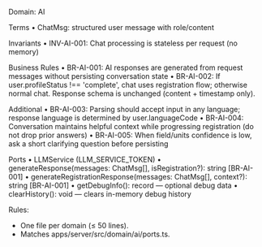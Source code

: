 Domain: AI

Terms
	• ChatMsg: structured user message with role/content

Invariants
	• INV-AI-001: Chat processing is stateless per request (no memory)

Business Rules
	• BR-AI-001: AI responses are generated from request messages without persisting conversation state
	• BR-AI-002: If user.profileStatus !== 'complete', chat uses registration flow; otherwise normal chat. Response schema is unchanged (content + timestamp only).

Additional
	• BR-AI-003: Parsing should accept input in any language; response language is determined by user.languageCode
	• BR-AI-004: Conversation maintains helpful context while progressing registration (do not drop prior answers)
	• BR-AI-005: When field/units confidence is low, ask a short clarifying question before persisting

Ports
	• LLMService (LLM_SERVICE_TOKEN)
	• generateResponse(messages: ChatMsg[], isRegistration?): string [BR-AI-001]
	• generateRegistrationResponse(messages: ChatMsg[], context?): string [BR-AI-001]
	• getDebugInfo(): record — optional debug data
	• clearHistory(): void — clears in-memory debug history

Rules:
- One file per domain (≤ 50 lines).
- Matches apps/server/src/domain/ai/ports.ts.
